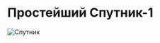# Простейший Спутник-1

![Спутник](http://www.uwgb.edu/dutchs/Graphics-Geol/Spacecraft/sputnik1.gif)
